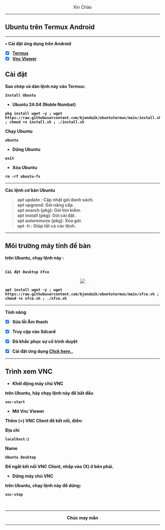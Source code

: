 
<p align="center">Xin Chào</br><b>

---
## Ubuntu trên Termux Android

---
• Cài đặt ứng dụng trên Android
- [x] [Termux](https://apkcombo.com/id/termux/com.termux)
- [x] [Vnc Viewer](https://play.google.com/store/apps/details?id=com.realvnc.viewer.android)

## Cài đặt

Sao chép và dán lệnh này vào Termux:
</br>
<summary><b><code>Install Ubuntu</code></b></summary>

* Ubuntu 24.04 (Noble Numbat)
```
pkg install wget -y ; wget https://raw.githubusercontent.com/bjendaik/ubuntutermux/main/install.sh ; chmod +x install.sh ; ./install.sh
```

Chạy Ubuntu
```
ubuntu
```

* Dừng Ubuntu
```
exit
```

* Xóa Ubuntu
```
rm -rf ubuntu-fs
```

---
Các lệnh cơ bản Ubuntu
> apt update : Cập nhật gói danh sách.</br>
> apt upgrand: Gói nâng cấp.</br>
> apt search (pkg): Gói tìm kiếm.</br>
> apt install (pkg): Gói cài đặt.</br>
> apt autoremove (pkg): Xóa gói.</br>
> apt -h : Giúp tất cả các lệnh.

---
## Môi trường máy tính để bàn

trên Ubuntu, chạy lệnh này :

</br>
<summary><b><code>Cài đặt Desktop Xfce</code></b></summary>
<p align="center"><img src="https://raw.githubusercontent.com/wahasa/Ubuntu/main/Images/xfce.jpg"</p>

```
apt install wget -y ; wget https://raw.githubusercontent.com/bjendaik/ubuntutermux/main/xfce.sh ; chmod +x xfce.sh ; ./xfce.sh
```

---
Tính năng
- [x] Sửa lỗi Âm thanh
- [x] Truy cập vào Sdcard
- [x] Đã khắc phục sự cố trình duyệt
- [x] Cài đặt ứng dụng [Click here,.](https://github.com/wahasa/Ubuntu/tree/main/Apps)


---
## Trình xem VNC

* Khởi động máy chủ VNC

trên Ubuntu, hãy chạy lệnh này để bắt đầu
```
vnc-start
```

* Mở Vnc Viewer

Thêm (+) VNC Client để kết nối, điền:

Địa chỉ
```
localhost:1
```

Name
```
Ubuntu Desktop
```

Để ngắt kết nối VNC Client, nhấp vào (X) ở bên phải.

* Dừng máy chủ VNC

trên Ubuntu, chạy lệnh này để dừng:
```
vnc-stop
```
</br>

---
<p align="center">Chúc may mắn</p>

---
